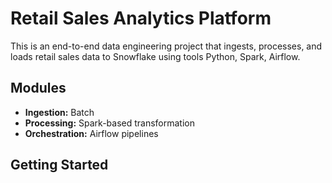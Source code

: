 # Retail Sales Analytics Platform

This is an end-to-end data engineering project that ingests, processes, and loads retail sales data to Snowflake using tools Python, Spark, Airflow.

## Modules

- **Ingestion:** Batch 
- **Processing:** Spark-based transformation
- **Orchestration:** Airflow pipelines


## Getting Started

